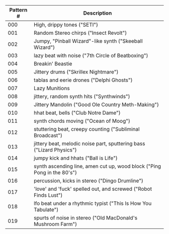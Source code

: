 Pattern # | Description
---|---
000 | High, drippy tones ("SETI")
001 | Random Stereo chirps ("Insect Revolt")
002 | Jumpy, "Pinball Wizard"-like synth ("Skeeball Wizard")
003 | lazy beat with noise ("7th Circle of Beatboxing")
004 | Breakin' Beastie
005 | Jittery drums ("Skrillex Nightmare")
006 | tablas and eerie drones ("Delphi Ghosts")
007 | Lazy Munitions
008 | jittery, random synth hits ("Synthwinds")
009 | Jittery Mandolin ("Good Ole Country Meth-Making")
010 | hhat beat, bells ("Club Notre Dame")
011 | synth chords moving ("Ocean of Moog")
012 | stuttering beat, creepy counting ("Subliminal Broadcast")
013 | jittery beat, melodic noise part, sputtering bass ("Lizard Physics")
014 | jumpy kick and hhats ("Ball is Life")
015 | synth ascending line, amen cut up, wood block ("Ping Pong in the 80's")
016 | percussion, kicks in stereo ("Dingo Drumline")
017 | 'love' and 'fuck' spelled out, and screwed ("Robot Finds Lust")
018 | lfo beat under a rhythmic typist ("This Is How You Tabulate")
019 | spurts of noise in stereo ("Old MacDonald's Mushroom Farm")
